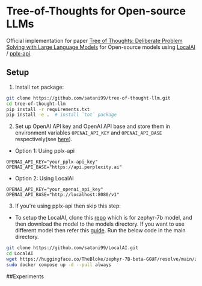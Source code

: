 # Tree-of-Thoughts for Open-source LLMs
Official implementation for paper [Tree of Thoughts: Deliberate Problem Solving with Large Language Models](https://arxiv.org/abs/2305.10601) for Open-source models using [LocalAI](https://github.com/mudler/LocalAI) / [pplx-api](https://blog.perplexity.ai/blog/introducing-pplx-api).

## Setup
1. Install `tot` package:
```bash
git clone https://github.com/satani99/tree-of-thought-llm.git
cd tree-of-thought-llm
pip install -r requirements.txt
pip install -e .  # install `tot` package
```
2. Set up OpenAI API key and OpenAI API base and store them in environment variables ``OPENAI_API_KEY`` and ``OPENAI_API_BASE`` respectively(see [here](https://help.openai.com/en/articles/5112595-best-practices-for-api-key-safety)).
- Option 1: Using pplx-api
```
OPENAI_API_KEY="your_pplx-api_key"
OPENAI_API_BASE="https://api.perplexity.ai"
```
- Option 2: Using LocalAI
```
OPENAI_API_KEY="your_openai_api_key"
OPENAI_API_BASE="http://localhost:8080/v1"
```
3. If you're using pplx-api then skip this step:
- To setup the LocalAI, clone this [repo](https://github.com/satani99/LocalAI/tree/master) which is for zephyr-7b model, and then download the model to the models directory. If you want to use different model then refer this [guide](https://localai.io/howtos/easy-model-import-downloaded/).
Run the below code in the main directory.
```bash
git clone https://github.com/satani99/LocalAI.git
cd LocalAI
wget https://huggingface.co/TheBloke/zephyr-7B-beta-GGUF/resolve/main/zephyr-7b-beta.Q5_K_M.gguf -O models/zephyr
sudo docker compose up -d --pull always
```

##Experiments

